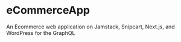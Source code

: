 # eCommerceApp
An  Ecommerce web application on  Jamstack, Snipcart, Next.js, and WordPress for the GraphQL
